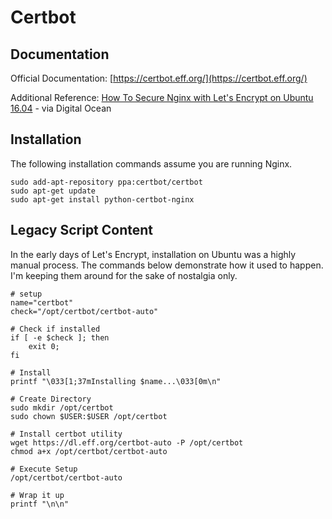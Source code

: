 # Certbot

## Documentation
Official Documentation: [https://certbot.eff.org/](https://certbot.eff.org/)

Additional Reference: [How To Secure Nginx with Let's Encrypt on Ubuntu 16.04](https://www.digitalocean.com/community/tutorials/how-to-secure-nginx-with-let-s-encrypt-on-ubuntu-16-04) - via Digital Ocean


## Installation
The following installation commands assume you are running Nginx.
```
sudo add-apt-repository ppa:certbot/certbot
sudo apt-get update
sudo apt-get install python-certbot-nginx
```


## Legacy Script Content
In the early days of Let's Encrypt, installation on Ubuntu was a highly manual process. The commands below demonstrate how it used to happen. I'm keeping them around for the sake of nostalgia only.

```
# setup
name="certbot"
check="/opt/certbot/certbot-auto"

# Check if installed
if [ -e $check ]; then
    exit 0;
fi

# Install
printf "\033[1;37mInstalling $name...\033[0m\n"

# Create Directory
sudo mkdir /opt/certbot
sudo chown $USER:$USER /opt/certbot

# Install certbot utility
wget https://dl.eff.org/certbot-auto -P /opt/certbot
chmod a+x /opt/certbot/certbot-auto

# Execute Setup
/opt/certbot/certbot-auto

# Wrap it up
printf "\n\n"
```
